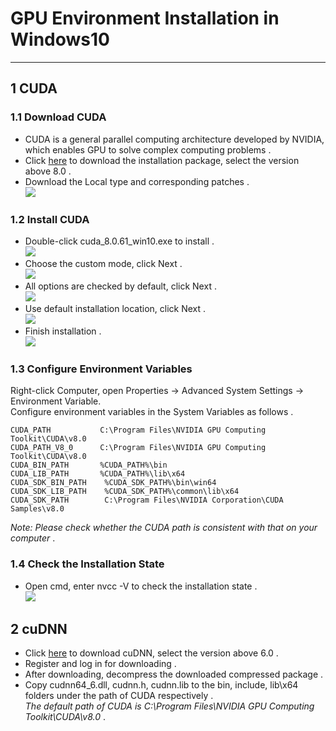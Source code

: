 # GPU Environment Installation in Windows10
------------
## 1 CUDA
### 1.1 Download CUDA
* CUDA is a general parallel computing architecture developed by NVIDIA, which enables GPU to solve complex computing problems .
* Click [here](https://developer.nvidia.com/cuda-toolkit-archive) to download the installation package, select the version above 8.0 .
* Download the Local type and corresponding patches .<br>
![](/screenshot/CUDA/0.png)

### 1.2 Install CUDA
* Double-click cuda_8.0.61_win10.exe to install .<br>
![](/screenshot/CUDA/1.png)
* Choose the custom mode, click Next .<br>
![](/screenshot/CUDA/2.png)
* All options are checked by default, click Next .<br> 
![](/screenshot/CUDA/3.png)
* Use default installation location, click Next .<br> 
![](/screenshot/CUDA/4.png)
* Finish installation .<br>
![](/screenshot/CUDA/5.png)

### 1.3 Configure Environment Variables
  Right-click  Computer, open Properties -> Advanced System Settings -> Environment Variable.<br>
  Configure environment variables in the System Variables as follows .
```
CUDA_PATH 		    C:\Program Files\NVIDIA GPU Computing Toolkit\CUDA\v8.0
CUDA_PATH_V8_0		C:\Program Files\NVIDIA GPU Computing Toolkit\CUDA\v8.0
CUDA_BIN_PATH 		%CUDA_PATH%\bin
CUDA_LIB_PATH 		%CUDA_PATH%\lib\x64
CUDA_SDK_BIN_PATH	 %CUDA_SDK_PATH%\bin\win64
CUDA_SDK_LIB_PATH	 %CUDA_SDK_PATH%\common\lib\x64
CUDA_SDK_PATH		 C:\Program Files\NVIDIA Corporation\CUDA Samples\v8.0
```
*Note: Please check whether the CUDA path is consistent with that on your computer* .

### 1.4 Check the Installation State
* Open cmd, enter nvcc -V to check the installation state .<br>
![](/screenshot/CUDA/7.png)


## 2 cuDNN
* Click [here](https://developer.nvidia.com/cudnn) to download cuDNN, select the version above 6.0 .
* Register and log in for downloading .
* After downloading, decompress the downloaded compressed package .
* Copy cudnn64_6.dll, cudnn.h, cudnn.lib to the bin, include, lib\x64 folders under the path of CUDA respectively .<br> 
*The default path of CUDA is C:\Program Files\NVIDIA GPU Computing Toolkit\CUDA\v8.0* .
